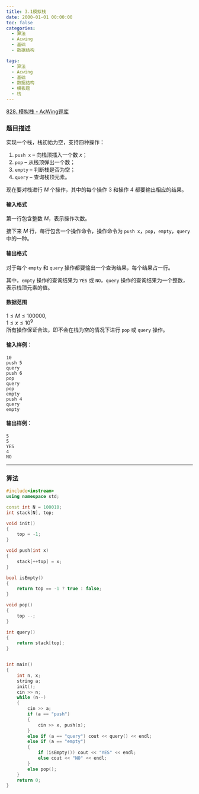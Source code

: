 ```yaml
---
title: 3.1模拟栈
date: 2000-01-01 00:00:00
toc: false
categories:
  - 算法
  - Acwing
  - 基础
  - 数据结构

tags:
  - 算法
  - Acwing
  - 基础
  - 数据结构
  - 模板题
  - 栈
---
```


[828. 模拟栈 - AcWing题库](https://www.acwing.com/problem/content/830/)

### 题目描述
实现一个栈，栈初始为空，支持四种操作：

1.  `push x` – 向栈顶插入一个数 $x$；
2.  `pop` – 从栈顶弹出一个数；
3.  `empty` – 判断栈是否为空；
4.  `query` – 查询栈顶元素。

现在要对栈进行 $M$ 个操作，其中的每个操作 $3$ 和操作 $4$ 都要输出相应的结果。

#### 输入格式

第一行包含整数 $M$，表示操作次数。

接下来 $M$ 行，每行包含一个操作命令，操作命令为 `push x`，`pop`，`empty`，`query` 中的一种。

#### 输出格式

对于每个 `empty` 和 `query` 操作都要输出一个查询结果，每个结果占一行。

其中，`empty` 操作的查询结果为 `YES` 或 `NO`，`query` 操作的查询结果为一个整数，表示栈顶元素的值。

#### 数据范围

$1 \le M \le 100000$,  
$1 \le x \le 10^9$  
所有操作保证合法，即不会在栈为空的情况下进行 `pop` 或 `query` 操作。

#### 输入样例：

```
10
push 5
query
push 6
pop
query
pop
empty
push 4
query
empty
```

#### 输出样例：

```
5
5
YES
4
NO
```

---
### 算法

```cpp
#include<iostream>
using namespace std;

const int N = 100010;
int stack[N], top;

void init()
{
    top = -1;
}

void push(int x)
{
    stack[++top] = x;
}

bool isEmpty()
{
    return top == -1 ? true : false;
}

void pop()
{
    top --;
}

int query()
{
    return stack[top];
}


int main()
{
    int n, x;
    string a;
    init();
    cin >> n;
    while (n--)
    {
        cin >> a;
        if (a == "push") 
        {
            cin >> x, push(x);
        }
        else if (a == "query") cout << query() << endl;
        else if (a == "empty") 
        {
            if (isEmpty()) cout << "YES" << endl;
            else cout << "NO" << endl;
        }
        else pop();
    }
    return 0;
}
```
